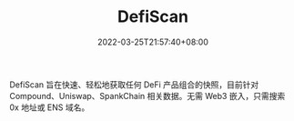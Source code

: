 ﻿---
weight: 
title: "DefiScan"
description: "DefiScan 旨在快速、轻松地获取任何 DeFi 产品组合的快照，目前针对 Compound、Uniswap、SpankChain 相关数据"
date: 2022-03-25T21:57:40+08:00
lastmod: 2022-03-25T16:45:40+08:00
draft: false
authors: ["Metabd"]
featuredImage: "defiscan.jpg"
link: ""
tags: ["区块链浏览器","DefiScan"]
categories: ["navigation"]
navigation: ["区块链浏览器"]
lightgallery: true
toc: true
pinned: false
recommend: false
recommend1: false
---
DefiScan 旨在快速、轻松地获取任何 DeFi 产品组合的快照，目前针对 Compound、Uniswap、SpankChain 相关数据。无需 Web3 嵌入，只需搜索 0x 地址或 ENS 域名。
